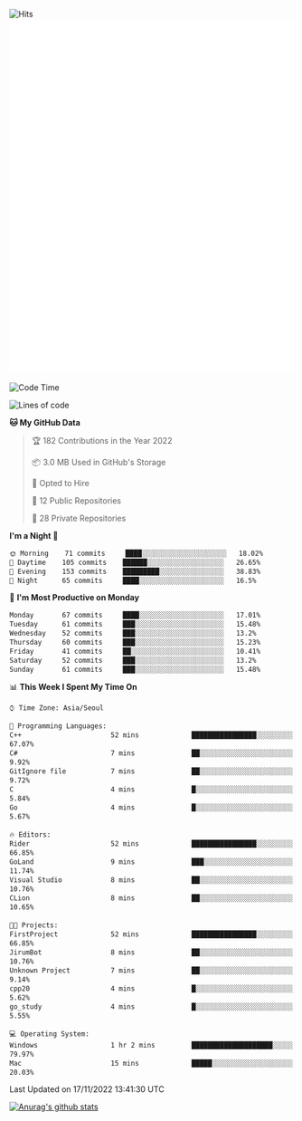![Hits](https://hits.seeyoufarm.com/api/count/incr/badge.svg?url=https%3A%2F%2Fgithub.com%2Fkokose1234&count_bg=%2379C83D&title_bg=%23555555&icon=apple.svg&icon_color=%23E7E7E7&title=hits&edge_flat=false)
<br/>
![Metrics](https://github.com/kokose1234/kokose1234/blob/main/github-metrics.svg)

<!--START_SECTION:waka-->
![Code Time](http://img.shields.io/badge/Code%20Time-713%20hrs%2057%20mins-blue)

![Lines of code](https://img.shields.io/badge/From%20Hello%20World%20I%27ve%20Written-911%20Thousand%20lines%20of%20code-blue)

**🐱 My GitHub Data** 

> 🏆 182 Contributions in the Year 2022
 > 
> 📦 3.0 MB Used in GitHub's Storage 
 > 
> 💼 Opted to Hire
 > 
> 📜 12 Public Repositories 
 > 
> 🔑 28 Private Repositories  
 > 
**I'm a Night 🦉** 

```text
🌞 Morning    71 commits     ████░░░░░░░░░░░░░░░░░░░░░   18.02% 
🌆 Daytime    105 commits    ██████░░░░░░░░░░░░░░░░░░░   26.65% 
🌃 Evening    153 commits    █████████░░░░░░░░░░░░░░░░   38.83% 
🌙 Night      65 commits     ████░░░░░░░░░░░░░░░░░░░░░   16.5%

```
📅 **I'm Most Productive on Monday** 

```text
Monday       67 commits     ████░░░░░░░░░░░░░░░░░░░░░   17.01% 
Tuesday      61 commits     ███░░░░░░░░░░░░░░░░░░░░░░   15.48% 
Wednesday    52 commits     ███░░░░░░░░░░░░░░░░░░░░░░   13.2% 
Thursday     60 commits     ███░░░░░░░░░░░░░░░░░░░░░░   15.23% 
Friday       41 commits     ██░░░░░░░░░░░░░░░░░░░░░░░   10.41% 
Saturday     52 commits     ███░░░░░░░░░░░░░░░░░░░░░░   13.2% 
Sunday       61 commits     ███░░░░░░░░░░░░░░░░░░░░░░   15.48%

```


📊 **This Week I Spent My Time On** 

```text
⌚︎ Time Zone: Asia/Seoul

💬 Programming Languages: 
C++                      52 mins             ████████████████░░░░░░░░░   67.07% 
C#                       7 mins              ██░░░░░░░░░░░░░░░░░░░░░░░   9.92% 
GitIgnore file           7 mins              ██░░░░░░░░░░░░░░░░░░░░░░░   9.72% 
C                        4 mins              █░░░░░░░░░░░░░░░░░░░░░░░░   5.84% 
Go                       4 mins              █░░░░░░░░░░░░░░░░░░░░░░░░   5.67%

🔥 Editors: 
Rider                    52 mins             ████████████████░░░░░░░░░   66.85% 
GoLand                   9 mins              ███░░░░░░░░░░░░░░░░░░░░░░   11.74% 
Visual Studio            8 mins              ██░░░░░░░░░░░░░░░░░░░░░░░   10.76% 
CLion                    8 mins              ██░░░░░░░░░░░░░░░░░░░░░░░   10.65%

🐱‍💻 Projects: 
FirstProject             52 mins             ████████████████░░░░░░░░░   66.85% 
JirumBot                 8 mins              ██░░░░░░░░░░░░░░░░░░░░░░░   10.76% 
Unknown Project          7 mins              ██░░░░░░░░░░░░░░░░░░░░░░░   9.14% 
cpp20                    4 mins              █░░░░░░░░░░░░░░░░░░░░░░░░   5.62% 
go_study                 4 mins              █░░░░░░░░░░░░░░░░░░░░░░░░   5.55%

💻 Operating System: 
Windows                  1 hr 2 mins         ████████████████████░░░░░   79.97% 
Mac                      15 mins             █████░░░░░░░░░░░░░░░░░░░░   20.03%

```


 Last Updated on 17/11/2022 13:41:30 UTC
<!--END_SECTION:waka-->

[![Anurag's github stats](https://github-readme-stats.vercel.app/api?username=kokose1234&theme=dracula)](https://github.com/anuraghazra/github-readme-stats)



	
